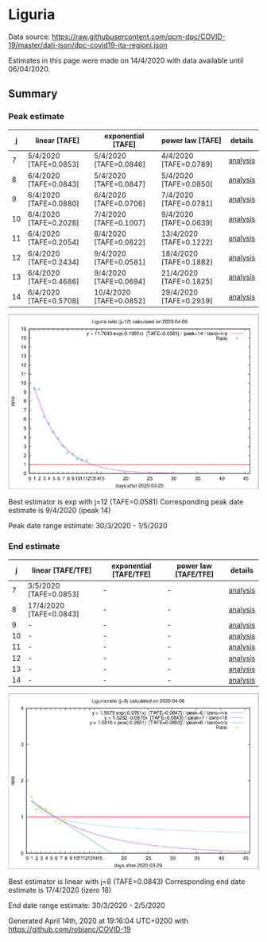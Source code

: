 # Liguria


Data source: https://raw.githubusercontent.com/pcm-dpc/COVID-19/master/dati-json/dpc-covid19-ita-regioni.json

Estimates in this page were made on 14/4/2020 with data available until 06/04/2020.


## Summary 

### Peak estimate 
|j|linear [TAFE]|exponential [TAFE]|power law [TAFE]|details|
|---|----|-----------|---------|-------|
|7|5/4/2020 [TAFE=0.0853]|5/4/2020 [TAFE=0.0846]|4/4/2020 [TAFE=0.0789]|[analysis](COVID-19_liguria_j7_2020-04-06.md)|
|8|6/4/2020 [TAFE=0.0843]|5/4/2020 [TAFE=0.0847]|5/4/2020 [TAFE=0.0850]|[analysis](COVID-19_liguria_j8_2020-04-06.md)|
|9|6/4/2020 [TAFE=0.0880]|6/4/2020 [TAFE=0.0706]|7/4/2020 [TAFE=0.0781]|[analysis](COVID-19_liguria_j9_2020-04-06.md)|
|10|6/4/2020 [TAFE=0.2028]|7/4/2020 [TAFE=0.1007]|9/4/2020 [TAFE=0.0639]|[analysis](COVID-19_liguria_j10_2020-04-06.md)|
|11|6/4/2020 [TAFE=0.2054]|8/4/2020 [TAFE=0.0822]|13/4/2020 [TAFE=0.1222]|[analysis](COVID-19_liguria_j11_2020-04-06.md)|
|12|6/4/2020 [TAFE=0.2434]|9/4/2020 [TAFE=0.0581]|18/4/2020 [TAFE=0.1882]|[analysis](COVID-19_liguria_j12_2020-04-06.md)|
|13|6/4/2020 [TAFE=0.4686]|9/4/2020 [TAFE=0.0694]|21/4/2020 [TAFE=0.1825]|[analysis](COVID-19_liguria_j13_2020-04-06.md)|
|14|6/4/2020 [TAFE=0.5708]|10/4/2020 [TAFE=0.0852]|29/4/2020 [TAFE=0.2919]|[analysis](COVID-19_liguria_j14_2020-04-06.md)|

![best peak estimate](COVID-19_liguria_j12_2020-04-06.png)

Best estimator is exp with j=12 (TAFE=0.0581)
Corresponding peak date estimate is 9/4/2020 (ipeak 14)


Peak date range estimate: 30/3/2020 - 1/5/2020

### End estimate 
|j|linear [TAFE/TFE]|exponential [TAFE/TFE]|power law [TAFE/TFE]|details|
|---|----|-----------|---------|-------|
|7|3/5/2020 [TAFE=0.0853]|-|-|[analysis](COVID-19_liguria_j7_2020-04-06.md)|
|8|17/4/2020 [TAFE=0.0843]|-|-|[analysis](COVID-19_liguria_j8_2020-04-06.md)|
|9|-|-|-|[analysis](COVID-19_liguria_j9_2020-04-06.md)|
|10|-|-|-|[analysis](COVID-19_liguria_j10_2020-04-06.md)|
|11|-|-|-|[analysis](COVID-19_liguria_j11_2020-04-06.md)|
|12|-|-|-|[analysis](COVID-19_liguria_j12_2020-04-06.md)|
|13|-|-|-|[analysis](COVID-19_liguria_j13_2020-04-06.md)|
|14|-|-|-|[analysis](COVID-19_liguria_j14_2020-04-06.md)|

![best zero estimate](COVID-19_liguria_j8_2020-04-06.png)

Best estimator is linear with j=8 (TAFE=0.0843)
Corresponding end date estimate is 17/4/2020 (izero 18)


End date range estimate: 30/3/2020 - 2/5/2020

Generated April 14th, 2020 at 19:16:04 UTC+0200 with https://github.com/robianc/COVID-19
